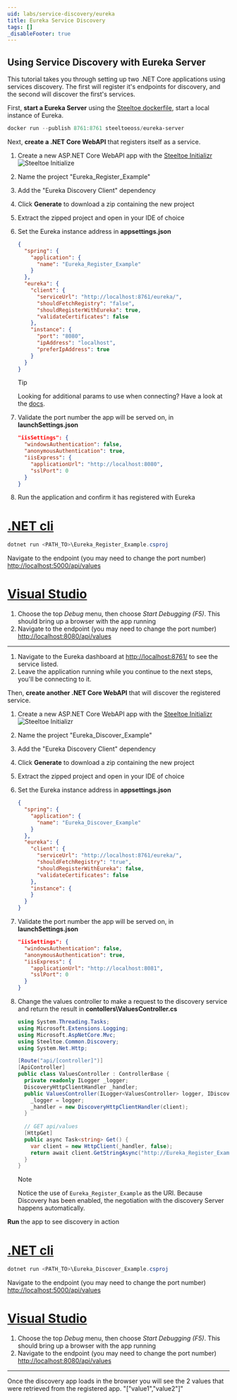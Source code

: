 ```yaml
---
uid: labs/service-discovery/eureka
title: Eureka Service Discovery
tags: []
_disableFooter: true
---
```


## Using Service Discovery with Eureka Server

This tutorial takes you through setting up two .NET Core applications using services discovery. The first will register it's endpoints for discovery, and the second will discover the first's services.

First, **start a Eureka Server** using the [Steeltoe dockerfile](https://github.com/steeltoeoss/dockerfiles), start a local instance of Eureka.

 ```powershell
 docker run --publish 8761:8761 steeltoeoss/eureka-server
 ```

Next, **create a .NET Core WebAPI** that registers itself as a service.

1. Create a new ASP.NET Core WebAPI app with the [Steeltoe Initializr](https://start.steeltoe.io)
    ![Steeltoe Initialize](~/labs/images/initializr/eureka-register-discovery.png)
1. Name the project "Eureka_Register_Example"
1. Add the "Eureka Discovery Client" dependency
1. Click **Generate** to download a zip containing the new project
1. Extract the zipped project and open in your IDE of choice
1. Set the Eureka instance address in **appsettings.json**

    ```json
    {
      "spring": {
        "application": {
          "name": "Eureka_Register_Example"
        }
      },
      "eureka": {
        "client": {
          "serviceUrl": "http://localhost:8761/eureka/",
          "shouldFetchRegistry": "false",
          "shouldRegisterWithEureka": true,
          "validateCertificates": false
        },
        "instance": {
          "port": "8080",
          "ipAddress": "localhost",
          "preferIpAddress": true
        }
      }
    }
    ```

    > [!TIP]
    > Looking for additional params to use when connecting? Have a look at the [docs](/service-discovery/docs).

1. Validate the port number the app will be served on, in **launchSettings.json**

    ```json
    "iisSettings": {
      "windowsAuthentication": false, 
      "anonymousAuthentication": true, 
      "iisExpress": {
        "applicationUrl": "http://localhost:8080",
        "sslPort": 0
      }
    }
    ```

1. Run the application and confirm it has registered with Eureka

  # [.NET cli](#tab/cli)

  ```powershell
  dotnet run <PATH_TO>\Eureka_Register_Example.csproj
  ```

  Navigate to the endpoint (you may need to change the port number) [http://localhost:5000/api/values](http://localhost:5000/api/values)

  # [Visual Studio](#tab/vs)

  1. Choose the top *Debug* menu, then choose *Start Debugging (F5)*. This should bring up a browser with the app running
  1. Navigate to the endpoint (you may need to change the port number) [http://localhost:8080/api/values](http://localhost:8080/api/values)
  
  ***

1. Navigate to the Eureka dashboard at [http://localhost:8761/](http://localhost:8761/) to see the service listed.
1. Leave the application running while you continue to the next steps, you'll be connecting to it.

Then, **create another .NET Core WebAPI** that will discover the registered service.

1. Create a new ASP.NET Core WebAPI app with the [Steeltoe Initializr](https://start.steeltoe.io)
  ![Steeltoe Initializr](~/labs/images/initializr/eureka-discover-discovery.png)
1. Name the project "Eureka_Discover_Example"
1. Add the "Eureka Discovery Client" dependency
1. Click **Generate** to download a zip containing the new project
1. Extract the zipped project and open in your IDE of choice
1. Set the Eureka instance address in **appsettings.json**

    ```json
    {
      "spring": {
        "application": {
          "name": "Eureka_Discover_Example"
        }
      },
      "eureka": {
        "client": {
          "serviceUrl": "http://localhost:8761/eureka/",
          "shouldFetchRegistry": "true",
          "shouldRegisterWithEureka": false,
          "validateCertificates": false
        },
        "instance": {
        }
      }
    }
    ```

1. Validate the port number the app will be served on, in **launchSettings.json**

    ```json
    "iisSettings": {
      "windowsAuthentication": false, 
      "anonymousAuthentication": true, 
      "iisExpress": {
        "applicationUrl": "http://localhost:8081",
        "sslPort": 0
      }
    }
    ```

1. Change the values controller to make a request to the discovery service and return the result in **contollers\ValuesController.cs**

    ```csharp
    using System.Threading.Tasks;
    using Microsoft.Extensions.Logging;
    using Microsoft.AspNetCore.Mvc;
    using Steeltoe.Common.Discovery;
    using System.Net.Http;
    
    [Route("api/[controller]")]
    [ApiController]
    public class ValuesController : ControllerBase {
      private readonly ILogger _logger;
      DiscoveryHttpClientHandler _handler;
      public ValuesController(ILogger<ValuesController> logger, IDiscoveryClient client) {
        _logger = logger;
        _handler = new DiscoveryHttpClientHandler(client);
      }
      
      // GET api/values
      [HttpGet]
      public async Task<string> Get() {
        var client = new HttpClient(_handler, false);
        return await client.GetStringAsync("http://Eureka_Register_Example/api/values");
      }
    }
    ```

    > [!NOTE]
    > Notice the use of `Eureka_Register_Example` as the URI. Because Discovery has been enabled, the negotiation with the discovery Server happens automatically.

**Run** the app to see discovery in action

  # [.NET cli](#tab/cli)

  ```powershell
  dotnet run <PATH_TO>\Eureka_Discover_Example.csproj
  ```

  Navigate to the endpoint (you may need to change the port number) [http://localhost:5000/api/values](http://localhost:5000/api/values)

  # [Visual Studio](#tab/vs)

  1. Choose the top *Debug* menu, then choose *Start Debugging (F5)*. This should bring up a browser with the app running
  1. Navigate to the endpoint (you may need to change the port number) [http://localhost:8080/api/values](http://localhost:8080/api/values)
  
  ***

Once the discovery app loads in the browser you will see the 2 values that were retrieved from the registered app.
"["value1","value2"]"
